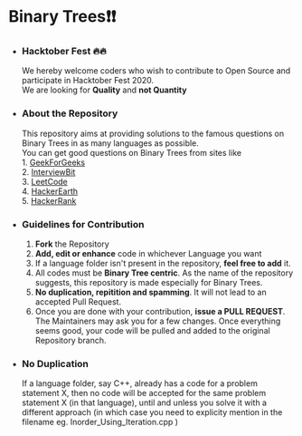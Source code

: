 # Binary Trees❗❗

- ### Hacktober Fest 🔥🔥
    We hereby welcome coders who wish to contribute to Open Source and participate in  Hacktober Fest 2020.  
    We are looking for <b>Quality</b> and <b>not Quantity</b> 

- ### About the Repository  
    This repository aims at providing solutions to the famous questions on Binary Trees in as many languages as possible.  
    You can get good questions on Binary Trees from sites like  
        1. <a href = "https://www.geeksforgeeks.org/">GeekForGeeks</a>  
        2. <a href = "https://www.interviewbit.com/">InterviewBit</a>  
        3. <a href = "https://leetcode.com/">LeetCode</a>  
        4. <a href = "https://www.hackerearth.com/challenges/">HackerEarth</a>  
        5. <a href = "https://www.hackerrank.com/">HackerRank</a>  
    
- ### Guidelines for Contribution
    1. **Fork** the Repository
    2. **Add, edit or enhance** code in whichever Language you want
    3. If a language folder isn't present in the repository, **feel free to add** it.
    4. All codes must be **Binary Tree centric**. As the name of the repository suggests, this repository is made especially for Binary Trees.
    5. **No duplication, repitition and spamming**. It will not lead to an accepted Pull Request.
    6. Once you are done with your contribution, **issue a PULL REQUEST**. The Maintainers may ask you for a few changes. Once everything seems good, your code will be pulled and added to the original Repository branch.
    
- ### No Duplication
    If a language folder, say C++, already has a code for a problem statement X, then no code will be accepted for the same problem statement X (in that language), until and unless you solve it with a different approach (in which case you need to explicity mention in the filename eg. Inorder_Using_Iteration.cpp )

